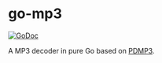 # go-mp3

[![GoDoc](https://godoc.org/github.com/hajimehoshi/go-mp3?status.svg)](http://godoc.org/github.com/hajimehoshi/go-mp3)

A MP3 decoder in pure Go based on [PDMP3](https://github.com/technosaurus/PDMP3).
